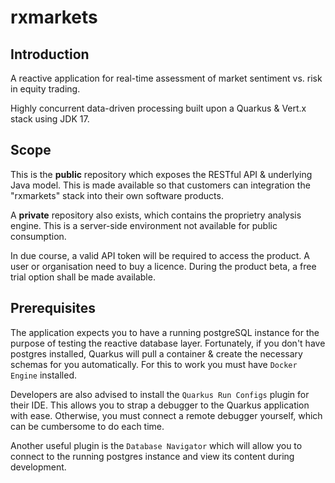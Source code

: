 # rxmarkets

## Introduction 

A reactive application for real-time assessment of market sentiment vs. risk in equity trading.

Highly concurrent data-driven processing built upon a Quarkus & Vert.x stack using JDK 17. 

## Scope

This is the **public** repository which exposes the RESTful API & underlying Java model. This is made available so that customers can integration the "rxmarkets" stack into their own software products.

A **private** repository also exists, which contains the proprietry analysis engine. This is a server-side environment not available for public consumption.

In due course, a valid API token will be required to access the product. A user or organisation need to buy a licence. During the product beta, a free trial option shall be made available. 

## Prerequisites

The application expects you to have a running postgreSQL instance for the purpose of testing the reactive database layer. Fortunately, if you don't have postgres installed, Quarkus will pull a container & create the necessary schemas for you automatically. For this to work you must have `Docker Engine` installed.

Developers are also advised to install the `Quarkus Run Configs` plugin for their IDE. This allows you to strap a debugger to the Quarkus application with ease. Otherwise, you must connect a remote debugger yourself, which can be cumbersome to do each time.

Another useful plugin is the `Database Navigator` which will allow you to connect to the running postgres instance and view its content during development.